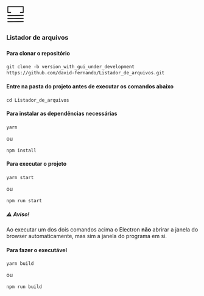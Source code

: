 <img src="public/icon.png" height="48" width="48"><br><h3>Listador de arquivos<h3>
  
#### Para clonar o repositório
```
git clone -b version_with_gui_under_development https://github.com/david-fernando/Listador_de_arquivos.git
```
#### Entre na pasta do projeto antes de executar os comandos abaixo
```
cd Listador_de_arquivos 
```
#### Para instalar as dependências necessárias
```
yarn
```
ou
```
npm install
```
#### Para executar o projeto
```
yarn start
```
ou
```
npm run start
```
##### ⚠️ Aviso!
Ao executar um dos dois comandos acima o Electron **não** abrirar a janela do browser automaticamente, mas sim a janela do programa em si.

#### Para fazer o executável
```
yarn build
```
ou
```
npm run build
```
